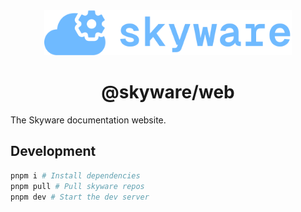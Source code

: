 <div align="center">

<img src="https://raw.githubusercontent.com/skyware-js/.github/main/assets/logo-dark.png" height="72px" alt="Skyware" />

# @skyware/web

</div>

The Skyware documentation website.

## Development

```sh
pnpm i # Install dependencies
pnpm pull # Pull skyware repos
pnpm dev # Start the dev server
```
